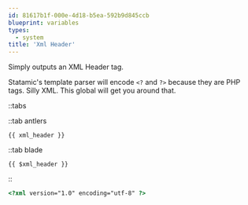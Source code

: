 ```yaml
---
id: 81617b1f-000e-4d18-b5ea-592b9d845ccb
blueprint: variables
types:
  - system
title: 'Xml Header'
---
```

Simply outputs an XML Header tag.

Statamic's template parser will encode `<?` and `?>` because they are PHP tags. Silly XML. This global will get you around that.

::tabs

::tab antlers
```antlers
{{ xml_header }}
```
::tab blade
```blade
{{ $xml_header }}
```
::

```html
<?xml version="1.0" encoding="utf-8" ?>
```
